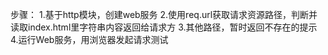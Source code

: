 步骤：
1.基于http模块，创建web服务
2.使用req.url获取请求资源路径，判断并读取index.html里字符串内容返回给请求方
3.其他路径，暂时返回不存在的提示
4.运行Web服务，用浏览器发起请求测试